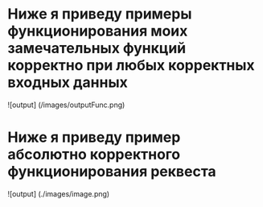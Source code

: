 # Ниже я приведу примеры функционирования моих замечательных функций корректно при любых корректных входных данных
![output] (/images/outputFunc.png)
# Ниже я приведу пример абсолютно корректного функционирования реквеста
![output] (./images/image.png)